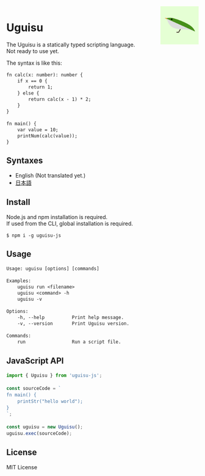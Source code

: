 <img alt="uguisu logo" width="100px" align="right" src="https://raw.githubusercontent.com/uguisu-dev/uguisu/319732c2fd8784797a30ae8330ea5b79e3d36dc9/uguisu-logo.png" />

# Uguisu
The Uguisu is a statically typed scripting language.  
Not ready to use yet.

The syntax is like this:
```
fn calc(x: number): number {
    if x == 0 {
        return 1;
    } else {
        return calc(x - 1) * 2;
    }
}

fn main() {
    var value = 10;
    printNum(calc(value));
}
```

## Syntaxes
- English (Not translated yet.)
- [日本語](https://github.com/uguisu-dev/uguisu/blob/v0.6.0/docs/syntaxes_ja.md)

## Install
Node.js and npm installation is required.  
If used from the CLI, global installation is required.
```
$ npm i -g uguisu-js
```

## Usage
```
Usage: uguisu [options] [commands]

Examples:
    uguisu run <filename>
    uguisu <command> -h
    uguisu -v

Options:
    -h, --help          Print help message.
    -v, --version       Print Uguisu version.

Commands:
    run                 Run a script file.

```

## JavaScript API

```js
import { Uguisu } from 'uguisu-js';

const sourceCode = `
fn main() {
    printStr("hello world");
}
`;

const uguisu = new Uguisu();
uguisu.exec(sourceCode);
```

## License
MIT License
